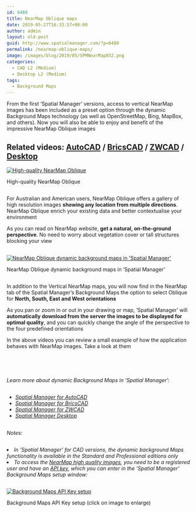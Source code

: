 ```yaml
---
id: 6480
title: NearMap Oblique maps
date: 2019-05-27T16:33:57+00:00
author: admin
layout: old-post
guid: http://www.spatialmanager.com/?p=6480
permalink: /nearmap-oblique-maps/
image: /images/blog/2019/05/SPMNearMap852.png
categories:
  - CAD L2 (Medium)
  - Desktop L2 (Medium)
tags:
  - Background Maps
---
```

<p>
  From the first &#8216;Spatial Manager&#8217; versions, access to vertical NearMap images has been included as a preset option through the dynamic Background Maps technology (as well as OpenStreetMap, Bing, MapBox, and others). Now you will also be able to enjoy and benefit of the impressive NearMap Oblique images
</p>

<p>
  <!--more-->
</p>

<h2>
  Related videos: <a href="https://youtu.be/K_uP1rUWD8I?rel=0" target="_blank" rel="nofollow"><span><span>AutoCAD</span></span></a> / <a href="https://youtu.be/CrvnYQXRjBQ?rel=0" target="_blank" rel="nofollow"><span><span>BricsCAD</span></span></a> / <a href="https://youtu.be/Dyvt9YGB2iM?rel=0" target="_blank" rel="nofollow"><span><span>ZWCAD</span></span></a> / <a href="https://youtu.be/IF5XPhk-59k?rel=0" target="_blank" rel="nofollow"><span>Desktop</span></a>
</h2>

<div id="attachment_6498">
  <a href="/images/blog/2019/05/NearMapOblique.png" target="_blank" rel="nofollow"><img src="/images/blog/2019/05/NearMapOblique-300x255.png" alt="High-quality NearMap Oblique" width="300" height="255" srcset="/images/blog/2019/05/NearMapOblique-300x255.png 300w, /images/blog/2019/05/NearMapOblique-768x653.png 768w, /images/blog/2019/05/NearMapOblique-624x531.png 624w, /images/blog/2019/05/NearMapOblique.png 849w" sizes="(max-width: 300px) 100vw, 300px" /></a>
  
  <p>
    High-quality NearMap Oblique
  </p>
</div>

<h2>
</h2>

<p>
  For Australian and American users, NearMap Oblique offers a gallery of high resolution images <strong>showing any location from multiple directions</strong>. NearMap Oblique enrich your existing data and better contextualise your environment
</p>

<p>
  As you can read on NearMap website, <strong>get a natural, on-the-ground perspective</strong>. No need to worry about vegetation cover or tall structures blocking your view
</p>

<h2>
</h2>

<div id="attachment_6499">
  <a href="/images/blog/2019/05/SPMNearMapOblique2.png" target="_blank" rel="nofollow"><img src="/images/blog/2019/05/SPMNearMapOblique2-1024x534.png" alt="NearMap Oblique dynamic background maps in 'Spatial Manager'" width="625" height="326" srcset="/images/blog/2019/05/SPMNearMapOblique2-1024x534.png 1024w, /images/blog/2019/05/SPMNearMapOblique2-300x157.png 300w, /images/blog/2019/05/SPMNearMapOblique2-768x401.png 768w, /images/blog/2019/05/SPMNearMapOblique2-624x326.png 624w" sizes="(max-width: 625px) 100vw, 625px" /></a>
  
  <p>
    NearMap Oblique dynamic background maps in &#8216;Spatial Manager&#8217;
  </p>
</div>

<h2>
</h2>

<p>
  In addition to the Vertical NearMap maps, you will now find in the NearMap tab of the Spatial Manager&#8217;s Background Maps the option to select Oblique for <strong>North, South, East and West orientations</strong>
</p>

<p>
  As you pan or zoom in or out in your drawing or map, &#8216;Spatial Manager&#8217; will <strong>automatically download from the server the images to be displayed for optimal quality</strong>, and you can quickly change the angle of the perspective to the four predefined orientations
</p>

<p>
  In the above videos you can review a small example of how the application behaves with NearMap images. Take a look at them
</p>

<h2>
</h2>

&nbsp;

<h2>
</h2>

<h2>
</h2>

<h2>
</h2>

<h2>
</h2>

<p>
  <em>Learn more about dynamic Background Maps in &#8216;Spatial Manager&#8217;:</em>
</p>

<h2>
</h2>

<ul>
  <li>
    <span><a href="http://wiki.spatialmanager.com/index.php/Spatial_Manager™_for_AutoCAD_-_FAQs:_Background_Maps_(%22Standard%22_and_%22Professional%22_editions_only)" target="_blank" rel="nofollow"><span><em>Spatial Manager for AutoCAD</em></span></a></span>
  </li>
  <li>
    <span><span><a href="http://wiki.spatialmanager.com/index.php/Spatial_Manager™_for_BricsCAD_-_FAQs:_Background_Maps_(%22Standard%22_and_%22Professional%22_editions_only)" target="_blank" rel="nofollow"><span><em>Spatial Manager for BricsCAD</em></span></a></span></span>
  </li>
  <li>
    <span><span><a href="http://wiki.spatialmanager.com/index.php/Spatial_Manager™_for_ZWCAD_-_FAQs:_Background_Maps_(%22Standard%22_and_%22Professional%22_editions_only)" target="_blank" rel="nofollow"><span><em>Spatial Manager for ZWCAD</em></span></a></span></span>
  </li>
  <li>
    <a href="http://wiki.spatialmanager.com/index.php/Spatial_Manager_Desktop™_-_FAQs:_Background_Maps" target="_blank" rel="nofollow"><span><em>Spatial Manager Desktop</em></span></a>
  </li>
</ul>

<h2>
</h2>

<p>
  <em>Notes:</em>
</p>

<h2>
</h2>

<li>
  <em>In &#8216;Spatial Manager&#8217; for CAD versions, the dynamic background Maps functionality is available in the Standard and Professional editions only</em>
</li>
<li>
  <em>To access the <span><a href="https://www.nearmap.com.au/" target="_blank" rel="nofollow">NearMap high quality images</a></span>, you need to be a registered user and have an <span><a href="https://docs.nearmap.com/display/ND/API+Key+Authentication#APIKeyAuthentication-CreatinganAPIKey" target="_blank" rel="nofollow">API key</a></span>, which you can enter in the &#8216;Spatial Manager&#8217; Background Maps setup window:</em>
</li>

## 

<div id="attachment_6488">
  <a href="/images/blog/2019/05/SPMConfigureBGM.png" target="_blank" rel="nofollow"><img src="/images/blog/2019/05/SPMConfigureBGM-300x226.png" alt="Background Maps API Key setup" width="300" height="226" srcset="/images/blog/2019/05/SPMConfigureBGM-300x226.png 300w, /images/blog/2019/05/SPMConfigureBGM-768x578.png 768w, /images/blog/2019/05/SPMConfigureBGM-624x469.png 624w, /images/blog/2019/05/SPMConfigureBGM.png 831w" sizes="(max-width: 300px) 100vw, 300px" /></a>
  
  <p>
    Background Maps API Key setup (click on image to enlarge)
  </p>
</div>
